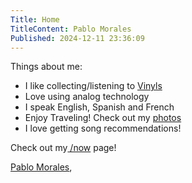 ```yaml
---
Title: Home
TitleContent: Pablo Morales
Published: 2024-12-11 23:36:09
---
```

Things about me:

* I like collecting/listening to [Vinyls](lists/vinyls)
* Love using analog technology
* I speak English, Spanish and French
* Enjoy Traveling! Check out my [photos](photography)
* I love getting song recommendations!

Check out my[ /now](/now) page!

<a class="h-card" href="https://lifeofpablo.com/">Pablo Morales</a>, 



<style>
.main > h1 {
display: none;
}

</style>


